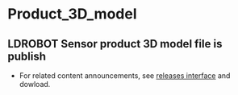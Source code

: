 # Product_3D_model
LDROBOT Sensor product 3D model file is publish
---
- For related content announcements, see [releases interface](https://github.com/ldrobotSensorTeam/Product_3D_model/releases) and dowload.
